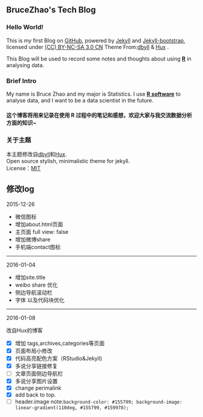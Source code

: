 ## BruceZhao's Tech Blog
 
### Hello World!

This is my first Blog on [GitHub](https://github.com), powered by [Jekyll](https://github.com/mojombo/jekyll) and [Jekyll-bootstrap](http://jekyllbootstrap.com), licensed under [(CC) BY-NC-SA 3.0 CN](http://creativecommons.org/licenses/by-nc-sa/3.0/cn) Theme From:[dbyll](http://dbtek.github.io/dbyll/) & [Hux](http://huangxuan.me) .

This Blog will be used to record some notes and thoughts about using  [**R**](https://www.r-project.org)  in analysing data.

### Brief Intro

My name is Bruce Zhao and my major is Statistics. I use  [**R software**](https://www.r-project.org)  to analyse data, and I want to be a data scientist in the future.
    
#### 这个博客将用来记录在使用 **R** 过程中的笔记和感想，欢迎大家与我交流数据分析方面的知识~      


### 关于主题
本主题修改自[dbyll](http://dbtek.github.io/dbyll/)和[Hux](http://huangxuan.me).   
Open source stylish, minimalistic theme for jekyll.  
License：[MIT](http://opensource.org/licenses/MIT)

## 修改log

2015-12-26
* 微信图标
* 增加about.html页面
* 主页面 full view: false
* 增加微博share
* 手机端contact图标

--------------
2016-01-04

* 增加site.title
* weibo share 优化
* 侧边导航滚动栏
* 字体 以及代码块优化

--------------
2016-01-08

改自Hux的博客
- [x] 增加 tags,archives,categories等页面
- [x] 页面布局小修改
- [x] 代码高亮配色方案（RStudio&Jekyll)
- [x] 多说分享链接修复
- [ ] 文章页面侧边导航栏
- [x] 多说分享图片设置
- [x] change perimalink
- [x] add back to top.
- [ ] header.image  note:`background-color: #155799; background-image: linear-gradient(110deg, #155799, #159978);`
